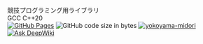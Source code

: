 競技プログラミング用ライブラリ  
GCC C++20  
[![GitHub Pages](https://img.shields.io/static/v1?label=GitHub+Pages&message=yokoyama-midori's+Library+&color=brightgreen&logo=github)](https://yokoyama-midori.github.io/library/)
![GitHub code size in bytes](https://img.shields.io/github/languages/code-size/yokoyama-midori/library)
[![yokoyama-midori](https://img.shields.io/endpoint?url=https%3A%2F%2Fatcoder-badges.now.sh%2Fapi%2Fcodeforces%2Fjson%2Fyokoyama-midori)](https://codeforces.com/profile/yokoyama-midori)
[![Ask DeepWiki](https://deepwiki.com/badge.svg)](https://deepwiki.com/yokoyama-midori/library)
